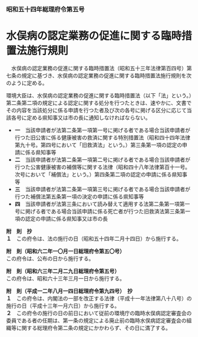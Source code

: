 ### 昭和五十四年総理府令第五号  
# 水俣病の認定業務の促進に関する臨時措置法施行規則  
　水俣病の認定業務の促進に関する臨時措置法（昭和五十三年法律第百四号）第七条の規定に基づき、水俣病の認定業務の促進に関する臨時措置法施行規則を次のように定める。  
  
環境大臣は、水俣病の認定業務の促進に関する臨時措置法（以下「法」という。）第二条第二項の規定による認定に関する処分を行つたときは、速やかに、文書でその内容を当該処分に係る申請を行つた者及び次の各号に掲げる区分に応じて当該各号に定める県知事又は市の長に通知しなければならない。  
* **一**　当該申請者が法第二条第一項第一号に掲げる者である場合当該申請者が行つた旧公害に係る健康被害の救済に関する特別措置法（昭和四十四年法律第九十号。第四号において「旧救済法」という。）第三条第一項の認定の申請に係る県知事等  
* **二**　当該申請者が法第二条第一項第二号に掲げる者である場合当該申請者が行つた公害健康被害の補償等に関する法律（昭和四十八年法律第百十一号。次号において「補償法」という。）第四条第二項の認定の申請に係る県知事等  
* **三**　当該申請者が法第二条第一項第三号に掲げる者である場合当該申請者が行つた補償法第五条第一項の決定の申請に係る県知事等  
* **四**　当該申請者が法第三条において読み替えて適用する法第二条第一項第一号に掲げる者である場合当該申請に係る死亡者が行つた旧救済法第三条第一項の認定の申請に係る県知事又は市の長  
  
**附　則　抄**  
**１**　この府令は、法の施行の日（昭和五十四年二月十四日）から施行する。  
  
**附　則（昭和六二年一〇月一日総理府令第五〇号）**  
この府令は、公布の日から施行する。  
  
**附　則（昭和六三年二月二九日総理府令第五号）**  
この府令は、昭和六十三年三月一日から施行する。  
  
**附　則（平成一二年八月一四日総理府令第九四号）　抄**  
**１**　この府令は、内閣法の一部を改正する法律（平成十一年法律第八十八号）の施行の日（平成十三年一月六日）から施行する。  
**２**　この府令の施行の日の前日において従前の環境庁の臨時水俣病認定審査会の委員である者の任期は、第一条の規定による廃止前の臨時水俣病認定審査会の組織等に関する総理府令第二条の規定にかかわらず、その日に満了する。  
  
